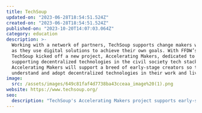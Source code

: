 ```yaml
---
title: TechSoup
updated-on: "2023-06-28T18:54:51.524Z"
created-on: "2023-06-28T18:54:51.524Z"
published-on: "2023-10-20T14:07:03.064Z"
category: education
description: >-
  Working with a network of partners, TechSoup supports change makers worldwide
  as they use digital solutions to achieve their own goals. With FFDW’s award,
  TechSoup kicked off a new project, Accelerating Makers, dedicated to
  supporting decentralized technologies in the civil society tech stack.
  Accelerating Makers will support a breed of early-stage creators so they can
  understand and adopt decentralized technologies in their work and lives.
image:
  src: /assets/images/649c81faf4d7738ba43cceaa_image%20(1).png
website: https://www.techsoup.org/
seo:
  description: "TechSoup's Accelerating Makers project supports early-stage creators in understanding and adopting decentralized technologies for civil society applications."
---
```

